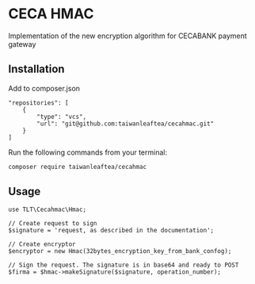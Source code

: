 # CECA HMAC
Implementation of the new encryption algorithm for CECABANK payment gateway

## Installation

Add to composer.json

```
"repositories": [
    {
        "type": "vcs",
        "url": "git@github.com:taiwanleaftea/cecahmac.git"
    }
]
```

Run the following commands from your terminal:

```bash
composer require taiwanleaftea/cecahmac
```

## Usage

```
use TLT\Cecahmac\Hmac;

// Create request to sign
$signature = 'request, as described in the documentation';

// Create encryptor
$encryptor = new Hmac(32bytes_encryption_key_from_bank_confog);

// Sign the request. The signature is in base64 and ready to POST
$firma = $hmac->makeSignature($signature, operation_number); 
```


